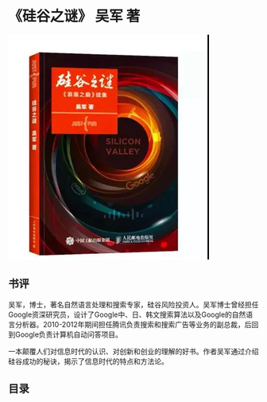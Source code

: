 # 《硅谷之谜》 吴军 著
![](GUIGUZHIMI.jpg)
## 书评
吴军，博士，著名自然语言处理和搜索专家，硅谷风险投资人。吴军博士曾经担任Google资深研究员，设计了Google中、日、韩文搜索算法以及Google的自然语言分析器。2010-2012年期间担任腾讯负责搜索和搜索广告等业务的副总裁，后回到Google负责计算机自动问答项目。

一本颠覆人们对信息时代的认识、对创新和创业的理解的好书。作者吴军通过介绍硅谷成功的秘诀，揭示了信息时代的特点和方法论。
## 目录